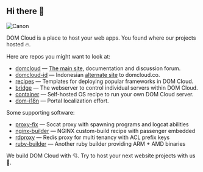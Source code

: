 ## Hi there 👋

![Canon](https://raw.githubusercontent.com/domcloud/domcloud/master/static/assets/bg/canon.png)

DOM Cloud is a place to host your web apps. You found where our projects hosted 🔥.

Here are repos you might want to look at:

+ [domcloud](https://github.com/domcloud/domcloud) &mdash; [The main site](http://domcloud.co/), documentation and discussion forum.
+ [domcloud-id](https://github.com/domcloud/domcloud-id) &mdash; Indonesian [alternate site](http://domcloud.id/) to domcloud.co.
+ [recipes](https://github.com/domcloud/recipes) &mdash; Templates for deploying popular frameworks in DOM Cloud.
+ [bridge](https://github.com/domcloud/bridge) &mdash; The webserver to control individual servers within DOM Cloud.
+ [container](https://github.com/domcloud/container) &mdash; Self-hosted OS recipe to run your own DOM Cloud server.
+ [dom-i18n](https://github.com/domcloud/dom-i18n) &mdash; Portal localization effort.

Some supporting software:

+ [proxy-fix](https://github.com/domcloud/proxy-fix) &mdash; Socat proxy with spawning programs and logcat abilities
+ [nginx-builder](https://github.com/domcloud/nginx-builder) &mdash; NGINX custom-build recipe with passenger embedded
+ [rdproxy](https://github.com/domcloud/rdproxy) &mdash; Redis proxy for multi tenancy with ACL prefix keys
+ [ruby-builder](https://github.com/domcloud/ruby-builder)  &mdash; Another ruby builder providing ARM + AMD binaries

We build DOM Cloud with 💘. Try to host your next website projects with us 🤗.
